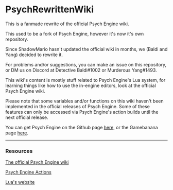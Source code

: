 # PsychRewrittenWiki
This is a fanmade rewrite of the official Psych Engine wiki.

This used to be a fork of Psych Engine, however it's now it's own repository.

Since ShadowMario hasn't updated the official wiki in months, we (Baldi and Yang) decided to rewrite it.

For problems and/or suggestions, you can make an issue on this repository, or DM us on Discord at Detective Baldi#1002 or Murderous Yang#1493.

This wiki's content is mostly stuff related to Psych Engine's Lua system, for learning things like how to use the in-engine editors, look at the official Psych Engine wiki.

Please note that some variables and/or functions on this wiki haven't been implemented in the official releases of Psych Engine. Some of these features can only be accessed via Psych Engine's action builds until the next official release.

You can get Psych Engine on the Github page [here](https://github.com/ShadowMario/FNF-PsychEngine), or the Gamebanana page [here](https://gamebanana.com/mods/309789).
***

### Resources
[The official Psych Engine wiki](https://github.com/ShadowMario/FNF-PsychEngine/wiki)

[Psych Engine Actions](https://github.com/ShadowMario/FNF-PsychEngine/actions)

[Lua's website](https://www.lua.org/)
